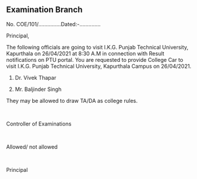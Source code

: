 ## Examination Branch

No. COE/101/...............Dated:-..............


Principal,

The following officials are going to visit I.K.G. Punjab Technical University, Kapurthala on 26/04/2021 at 8:30 A.M in connection with Result notifications on PTU portal. You are requested to provide College Car to visit I.K.G. Punjab Technical University, Kapurthala Campus on 26/04/2021.

1.	Dr. Vivek Thapar

2.	Mr. Baljinder Singh


They may be allowed to draw TA/DA as college rules.

</br>


Controller of Examinations

</br>

Allowed/ not allowed


</br>

Principal
